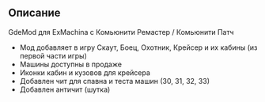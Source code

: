 ## Описание

GdeMod для ExMachina с Комьюнити Ремастер / Комьюнити Патч

* Мод добавляет в игру Скаут, Боец, Охотник, Крейсер и их кабины (из первой части игры)
* Машины доступны в продаже
* Иконки кабин и кузовов для крейсера
* Добавлен чит для спавна и теста машин (30, 31, 32, 33)
* Добавлен античит (шутка)
